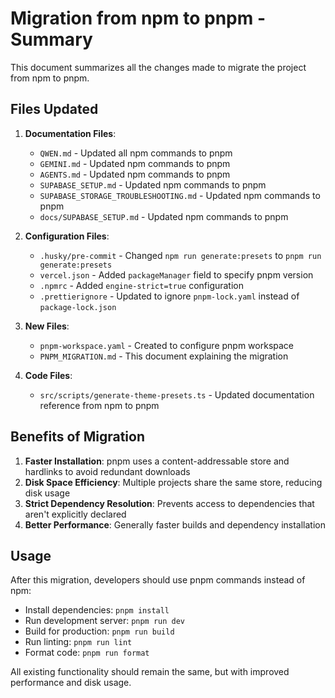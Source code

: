 # Migration from npm to pnpm - Summary

This document summarizes all the changes made to migrate the project from npm to pnpm.

## Files Updated

1. **Documentation Files**:
   - `QWEN.md` - Updated all npm commands to pnpm
   - `GEMINI.md` - Updated npm commands to pnpm
   - `AGENTS.md` - Updated npm commands to pnpm
   - `SUPABASE_SETUP.md` - Updated npm commands to pnpm
   - `SUPABASE_STORAGE_TROUBLESHOOTING.md` - Updated npm commands to pnpm
   - `docs/SUPABASE_SETUP.md` - Updated npm commands to pnpm

2. **Configuration Files**:
   - `.husky/pre-commit` - Changed `npm run generate:presets` to `pnpm run generate:presets`
   - `vercel.json` - Added `packageManager` field to specify pnpm version
   - `.npmrc` - Added `engine-strict=true` configuration
   - `.prettierignore` - Updated to ignore `pnpm-lock.yaml` instead of `package-lock.json`

3. **New Files**:
   - `pnpm-workspace.yaml` - Created to configure pnpm workspace
   - `PNPM_MIGRATION.md` - This document explaining the migration

4. **Code Files**:
   - `src/scripts/generate-theme-presets.ts` - Updated documentation reference from npm to pnpm

## Benefits of Migration

1. **Faster Installation**: pnpm uses a content-addressable store and hardlinks to avoid redundant downloads
2. **Disk Space Efficiency**: Multiple projects share the same store, reducing disk usage
3. **Strict Dependency Resolution**: Prevents access to dependencies that aren't explicitly declared
4. **Better Performance**: Generally faster builds and dependency installation

## Usage

After this migration, developers should use pnpm commands instead of npm:

- Install dependencies: `pnpm install`
- Run development server: `pnpm run dev`
- Build for production: `pnpm run build`
- Run linting: `pnpm run lint`
- Format code: `pnpm run format`

All existing functionality should remain the same, but with improved performance and disk usage.
